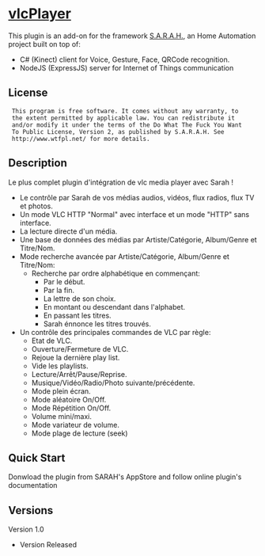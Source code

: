 # [vlcPlayer](http://encausse.net/s-a-r-a-h)

This plugin is an add-on for the framework [S.A.R.A.H.](http://encausse.net/s-a-r-a-h), an Home Automation project built 
on top of:
* C# (Kinect) client for Voice, Gesture, Face, QRCode recognition. 
* NodeJS (ExpressJS) server for Internet of Things communication

## License
```
 This program is free software. It comes without any warranty, to
 the extent permitted by applicable law. You can redistribute it
 and/or modify it under the terms of the Do What The Fuck You Want
 To Public License, Version 2, as published by S.A.R.A.H. See
 http://www.wtfpl.net/ for more details.
```


## Description
Le plus complet plugin d'intégration de vlc media player avec Sarah !

- Le contrôle par Sarah de vos médias audios, vidéos, flux radios, flux TV et photos.
- Un mode VLC HTTP "Normal" avec interface et un mode "HTTP" sans interface.
- La lecture directe d'un média.
- Une base de données des médias par Artiste/Catégorie, Album/Genre et Titre/Nom.
- Mode recherche avancée par Artiste/Catégorie, Album/Genre et Titre/Nom:
	- Recherche par ordre alphabétique en commençant:
		- Par le début.
		- Par la fin.
		- La lettre de son choix.
		- En montant ou descendant dans l'alphabet.
		- En passant les titres.
		- Sarah énnonce les titres trouvés.
- Un contrôle des principales commandes de VLC par règle:
	- Etat de VLC.
	- Ouverture/Fermeture de VLC.
	- Rejoue la dernière play list.
	- Vide les playlists.
	- Lecture/Arrêt/Pause/Reprise.
	- Musique/Vidéo/Radio/Photo suivante/précédente.
	- Mode plein écran.
	- Mode aléatoire On/Off.
	- Mode Répétition On/Off.
	- Volume mini/maxi.
	- Mode variateur de volume.
	- Mode plage de lecture (seek)


## Quick Start

Donwload the plugin from SARAH's AppStore and follow online plugin's documentation  
   
## Versions
Version 1.0 
- Version Released